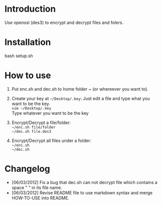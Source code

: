 Introduction
============
Use openssl (des3) to encrypt and decrypt files and folers.


Installation
============
bash setup.sh

How to use
==========
1. Put enc.sh and dec.sh to home folder ~ (or whereever you want to).

2. Create your key at `~/Desktop/.key`: Just edit a file and type what you want to be the key.  
	`vim ~/Desktop/.key`  
	Type whatever you want to be the key

3. Encrypt/Decrypt a file/folder:  
	`~/enc.sh file/folder`  
	`~/dec.sh file.des3`  

4. Encrypt/Decrypt all files under a folder:  
	`~/enc.sh`  
	`~/dec.sh`

Changelog
=========
+ [06/03/2012] Fix a bug that dec.sh can not decrypt file which contains a 
  space " " in its file name.
+ [06/03/2012] Revise README file to use markdown syntax and merge HOW-TO-USE
  into README.
